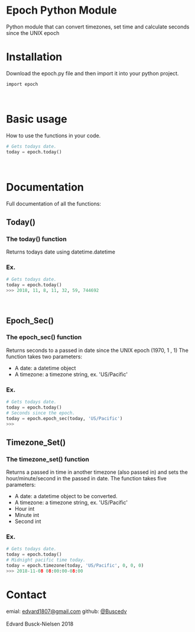 # Epoch Python Module
Python module that can convert timezones, set time and calculate seconds since the UNIX epoch


# Installation

Download the epoch.py file and then import it into your python project.

```python3
import epoch
```

<br>

# Basic usage

How to use the functions in your code.

```python
# Gets todays date.
today = epoch.today()
```

<br>

# Documentation

Full documentation of all the functions:

## Today()

### The today() function
Returns todays date using datetime.datetime

### Ex.

```python
# Gets todays date.
today = epoch.today()
>>> 2018, 11, 8, 11, 32, 59, 744692
```

<br>

## Epoch_Sec()


### The epoch_sec() function
Returns seconds to a passed in date since the UNIX epoch (1970, 1 , 1)
The function takes two parameters:<br>
- A date: a datetime object
- A timezone: a timezone string, ex. 'US/Pacific'

### Ex.

```python
# Gets todays date.
today = epoch.today()
# Seconds since the epoch.
today = epoch.epoch_sec(today, 'US/Pacific')
>>> 
```



## Timezone_Set()


### The timezone_set() function
Returns a passed in time in another timezone (also passed in) and sets the hour/minute/second in the passed in date.
The function takes five parameters:<br>
- A date: a datetime object to be converted.
- A timezone: a timezone string, ex. 'US/Pacific'
- Hour int
- Minute int
- Second int


### Ex.

```python
# Gets todays date.
today = epoch.today()
# Midnight pacific time today.
today = epoch.timezone(today, 'US/Pacific', 0, 0, 0)
>>> 2018-11-08 08:00:00-08:00
```



# Contact
emial: <a href="mailto:edvard1807@gmail.com">edvard1807@gmail.com</a>
github: <a href="https://github.com/buscedv" traget="blank">@Buscedv</a>
<br><br>
Edvard Busck-Nielsen 2018
